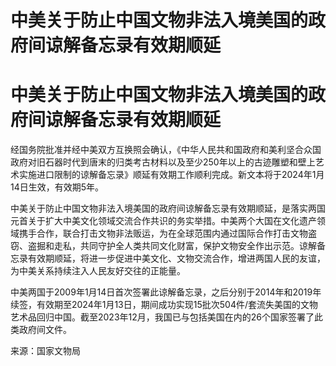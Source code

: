 # 中美关于防止中国文物非法入境美国的政府间谅解备忘录有效期顺延

# 中美关于防止中国文物非法入境美国的政府间谅解备忘录有效期顺延

经国务院批准并经中美双方互换照会确认，《中华人民共和国政府和美利坚合众国政府对旧石器时代到唐末的归类考古材料以及至少250年以上的古迹雕塑和壁上艺术实施进口限制的谅解备忘录》顺延有效期工作顺利完成。新文本将于2024年1月14日生效，有效期5年。

中美关于防止中国文物非法入境美国的政府间谅解备忘录有效期顺延，是落实两国元首关于扩大中美文化领域交流合作共识的务实举措。中美两个大国在文化遗产领域携手合作，联合打击文物非法贩运，为在全球范围内通过国际合作打击文物盗窃、盗掘和走私，共同守护全人类共同文化财富，保护文物安全作出示范。谅解备忘录有效期顺延，将进一步促进中美文化、文物交流合作，增进两国人民的友谊，为中美关系持续注入人民友好交往的正能量。

中美两国于2009年1月14日首次签署此谅解备忘录，之后分别于2014年和2019年续签，有效期至2024年1月13日，期间成功实现15批次504件/套流失美国的文物艺术品回归中国。截至2023年12月，我国已与包括美国在内的26个国家签署了此类政府间文件。

来源：国家文物局

